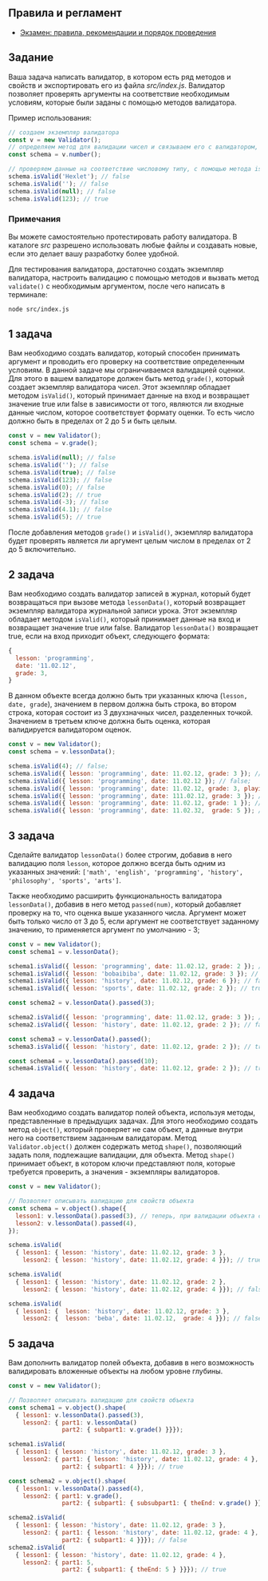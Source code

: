 ## Правила и регламент

- [Экзамен: правила, рекомендации и порядок проведения](https://hexly.notion.site/d9289c18871c44508bc7c7f05a51d94f)

## Задание

Ваша задача написать валидатор, в котором есть ряд методов и свойств и экспортировать его из файла *src/index.js*. Валидатор позволяет проверять аргументы на соответствие необходимым условиям, которые были заданы с помощью методов валидатора.

Пример использования:

```javascript
// создаем экземпляр валидатора
const v = new Validator();
// определяем метод для валидации чисел и связываем его с валидатором, обращаясь к нему через переменную.
const schema = v.number();

// проверяем данные на соответствие числовому типу, с помощью метода isValid()
schema.isValid('Hexlet'); // false
schema.isValid(''); // false
schema.isValid(null); // false
schema.isValid(123); // true
```

### Примечания

Вы можете самостоятельно протестировать работу валидатора. В каталоге *src* разрешено использовать любые файлы и создавать новые, если это делает вашу разработку более удобной.

Для тестирования валидатора, достаточно создать экземпляр валидатора, настроить валидацию с помощью методов и вызвать метод `validate()` с необходимым аргументом, после чего написать в терминале:

```bash
node src/index.js
```

## 1 задача

Вам необходимо создать валидатор, который способен принимать аргумент и проводить его проверку на соответствие определенным условиям. В данной задаче мы ограничиваемся валидацией оценки. Для этого в вашем валидаторе должен быть метод `grade()`, который создает экземпляр валидатора чисел. Этот экземпляр обладает методом `isValid()`, который принимает данные на вход и возвращает значение true или false в зависимости от того, являются ли входные данные числом, которое соответствует формату оценки. То есть число должно быть в пределах от 2 до 5 и быть целым.

```javascript
const v = new Validator();
const schema = v.grade();

schema.isValid(null); // false
schema.isValid(''); // false
schema.isValid(true); // false
schema.isValid(123); // false
schema.isValid(0); // false
schema.isValid(2); // true
schema.isValid(-3); // false
schema.isValid(4.1); // false
schema.isValid(5); // true
```

После добавления методов `grade()` и `isValid()`, экземпляр валидатора будет проверять является ли аргумент целым числом в пределах от 2 до 5 включительно.

## 2 задача

Вам необходимо создать валидатор записей в журнал, который будет возвращаться при вызове метода  `lessonData()`, который возвращает экземпляр валидатора журнальной записи урока. Этот экземпляр обладает методом `isValid()`, который принимает данные на вход и возвращает значение true или false. Валидатор `lessonData()` возвращает true, если на вход приходит объект, следующего формата:

```javascript
{
  lesson: 'programming',
  date: '11.02.12',
  grade: 3,
}
```

В данном объекте всегда должно быть три указанных ключа (`lesson, date, grade`), значением в первом должна быть строка, во втором строка, которая состоит из 3 двухзначных чисел, разделенных точкой. Значением в третьем ключе должна быть оценка, которая валидируется валидатором оценок.

```javascript
const v = new Validator();
const schema = v.lessonData();

schema.isValid(4); // false;
schema.isValid({ lesson: 'programming', date: 11.02.12, grade: 3 }); // true;
schema.isValid({ lesson: 'programming', date: 11.02.12 }); // false;
schema.isValid({ lesson: 'programming', date: 11.02.12, grade: 3, playingGames: true}); // false;
schema.isValid({ lesson: 'programming', date: 111.02.12, grade: 3 }); // false;
schema.isValid({ lesson: 'programming', date: 11.02.12, grade: 1 }); // false;
schema.isValid({ lesson: 'programming', date: 11.02.32,  grade: 5 }); // true;
```

## 3 задача

Сделайте валидатор `lessonData()` более строгим, добавив в него валидацию поля `lesson`, которое должно всегда быть одним из указанных значений: `['math', 'english', 'programming', 'history', 'philosophy', 'sports', 'arts']`.

Также необходимо расширить функциональность валидатора `lessonData()`, добавив в него метод `passed(num)`, который добавляет проверку на то, что оценка выше указанного числа. Аргумент может быть только число от 3 до 5, если аргумент не соответствует заданному значению, то применяется аргумент по умолчанию - 3;

```javascript
const v = new Validator();
const schema1 = v.lessonData();

schema1.isValid({ lesson: 'programming', date: 11.02.12, grade: 2 }); // true;
schema1.isValid({ lesson: 'bobaibiba', date: 11.02.12, grade: 3 }); // false;
schema1.isValid({ lesson: 'history', date: 11.02.12, grade: 6 }); // false;
schema1.isValid({ lesson: 'sports', date: 11.02.12, grade: 2 }); // true;

const schema2 = v.lessonData().passed(3);

schema2.isValid({ lesson: 'programming', date: 11.02.12, grade: 3 }); // true;
schema2.isValid({ lesson: 'history', date: 11.02.12, grade: 2 }); // false;

const schema3 = v.lessonData().passed();
schema3.isValid({ lesson: 'history', date: 11.02.12, grade: 2 }); // true;

const schema4 = v.lessonData().passed(10);
schema4.isValid({ lesson: 'history', date: 11.02.12, grade: 2 }); // true;
```

## 4 задача

Вам необходимо создать валидатор полей объекта, используя методы, представленные в предыдущих задачах. Для этого необходимо создать метод `object()`, который проверяет не сам объект, а данные внутри него на соответствием заданным валидаторам. Метод `Validator.object()` должен содержать метод `shape()`, позволяющий задать поля, подлежащие валидации, для объекта. Метод `shape()` принимает объект, в котором ключи представляют поля, которые требуется проверить, а значения - экземпляры валидаторов.

```javascript
const v = new Validator();

// Позволяет описывать валидацию для свойств объекта
const schema = v.object().shape({
  lesson1: v.lessonData().passed(3), // теперь, при валидации объекта с ключом lesson, значение этого ключа пройдет валидацию в соответствии с текущими методами
  lesson2: v.lessonData().passed(4),
});

schema.isValid(
  { lesson1: { lesson: 'history', date: 11.02.12, grade: 3 }, 
    lesson2: { lesson: 'history', date: 11.02.12, grade: 4 }}); // true

schema.isValid(
  { lesson1: { lesson: 'history', date: 11.02.12, grade: 2 }, 
    lesson2: { lesson: 'history', date: 11.02.12, grade: 4 }}); // false

schema.isValid(
  { lesson1: {  lesson: 'history', date: 11.02.12, grade: 3 }, 
    lesson2: {  lesson: 'beba', date: 11.02.12,  grade: 4 }}); // false
```

## 5 задача

Вам дополнить валидатор полей объекта, добавив в него возможность валидировать вложенные объекты на любом уровне глубины.

```javascript
const v = new Validator();

// Позволяет описывать валидацию для свойств объекта
const schema1 = v.object().shape(
  { lesson1: v.lessonData().passed(3),
    lesson2: { part1: v.lessonData()
               part2: { subpart1: v.grade() }}});

schema1.isValid(
  { lesson1: { lesson: 'history', date: 11.02.12, grade: 3 }, 
    lesson2: { part1: { lesson: 'history', date: 11.02.12, grade: 4 },
               part2: { subpart1: 4 }}}); // true

const schema2 = v.object().shape(
  { lesson1: v.lessonData().passed(4),
    lesson2: { part1: v.grade(),
               part2: { subpart1: { subsubpart1: { theEnd: v.grade() }}}}});

schema2.isValid(
  { lesson1: { lesson: 'history', date: 11.02.12, grade: 3 }, 
    lesson2: { part1: { lesson: 'history', date: 11.02.12, grade: 4 },
               part2: { subpart1: 4 }}}); // false
schema2.isValid(
  { lesson1: { lesson: 'history', date: 11.02.12, grade: 4 }, 
    lesson2: { part1: 5,
               part2: { subpart1: { theEnd: 5 } }}}); // true
